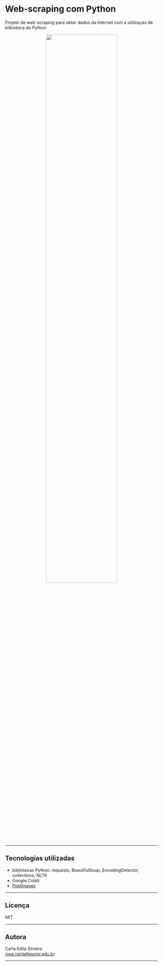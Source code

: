 # Web-scraping com Python  

Projeto de web-scraping para obter dados da Internet com a utilização de bilbioteca do Python  
<body>
  <center>
  <img src="https://i.postimg.cc/kXsZg1rB/web-scraping-python.png" align="middle" height="68%" width="68%">    
  </center>
</body>

---  

## Tecnologias utilizadas
- bibliotecas Python: requests, BeautifulSoup, EncodingDetector, collections, NLTK
- Google Colab
- [Postimages](https://postimages.org/)

---  

## Licença  
MIT  

---  

## Autora  
Carla Edila Silveira  
rosa.carla@pucpr.edu.br  

---


